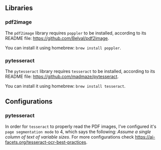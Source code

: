 ## Libraries
### pdf2image 
The `pdf2image` library requires `poppler` to be installed, according to its README file: https://github.com/Belval/pdf2image.

You can install it using homebrew: `brew install poppler`.

### pytesseract
The `pytesseract` library requires `tesseract` to be installed, according to its README file: https://github.com/madmaze/pytesseract.

You can install it using homebrew: `brew install tesseract`.

## Configurations
### pytesseract
In order for `tesseract` to properly read the PDF images, I've configured it's `page segmentation mode` to 4, which says the following: 
<i>Assume a single column of text of variable sizes</i>. For more configurations check https://ai-facets.org/tesseract-ocr-best-practices. 
